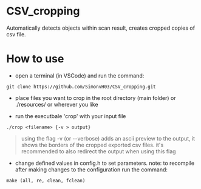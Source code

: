 # CSV_cropping
Automatically detects objects within scan result, creates cropped copies of csv file.

# How to use
- open a terminal (in VSCode) and run the command:
```
git clone https://github.com/SimonvH03/CSV_cropping.git
```

- place files you want to crop in the root directory (main folder) or ./resources/ or wherever you like

- run the executbale 'crop' with your input file 
```
./crop <filename> {-v > output}
```

> using the flag -v (or --verbose) adds an ascii preview to the output, it shows the borders of the cropped exported csv files.
> it's recommended to also redirect the output when using this flag

- change defined values in config.h to set parameters.
note: to recompile after making changes to the configuration run the command:
```
make (all, re, clean, fclean)
```
